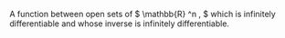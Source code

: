 A function between open sets of $ \mathbb{R} ^n , $ which is infinitely
differentiable and whose inverse is infinitely differentiable.
